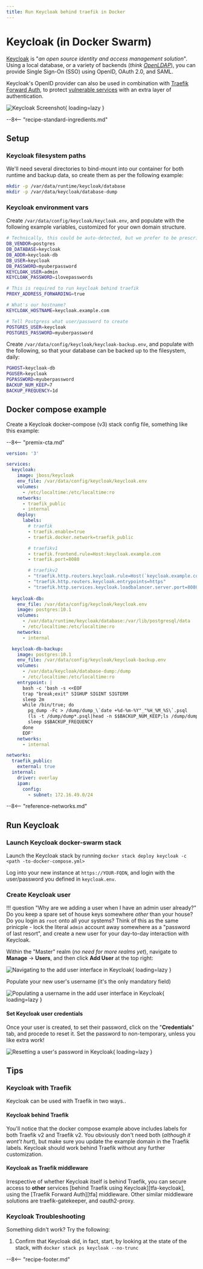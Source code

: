 ```yaml
---
title: Run Keycloak behind traefik in Docker
---
```


# Keycloak (in Docker Swarm)

[Keycloak](https://www.keycloak.org/) is "_an open source identity and access management solution_". Using a local database, or a variety of backends (_think [OpenLDAP](/recipes/openldap/)_), you can provide Single Sign-On (SSO) using OpenID, OAuth 2.0, and SAML.

Keycloak's OpenID provider can also be used in combination with [Traefik Forward Auth](/docker-swarm/traefik-forward-auth/), to protect [vulnerable services](/recipes/autopirate/nzbget/) with an extra layer of authentication.

![Keycloak Screenshot](/images/keycloak.png){ loading=lazy }

--8<-- "recipe-standard-ingredients.md"

## Setup

### Keycloak filesystem paths

We'll need several directories to bind-mount into our container for both runtime and backup data, so create them as per the following example:

```bash
mkdir -p /var/data/runtime/keycloak/database
mkdir -p /var/data/keycloak/database-dump
```

### Keycloak environment vars

Create `/var/data/config/keycloak/keycloak.env`, and populate with the following example variables, customized for your own domain structure.

```bash
# Technically, this could be auto-detected, but we prefer to be prescriptive
DB_VENDOR=postgres
DB_DATABASE=keycloak
DB_ADDR=keycloak-db
DB_USER=keycloak
DB_PASSWORD=myuberpassword
KEYCLOAK_USER=admin
KEYCLOAK_PASSWORD=ilovepasswords

# This is required to run keycloak behind traefik
PROXY_ADDRESS_FORWARDING=true

# What's our hostname?
KEYCLOAK_HOSTNAME=keycloak.example.com

# Tell Postgress what user/password to create
POSTGRES_USER=keycloak
POSTGRES_PASSWORD=myuberpassword
```

Create `/var/data/config/keycloak/keycloak-backup.env`, and populate with the following, so that your database can be backed up to the filesystem, daily:

```bash
PGHOST=keycloak-db
PGUSER=keycloak
PGPASSWORD=myuberpassword
BACKUP_NUM_KEEP=7
BACKUP_FREQUENCY=1d
```

## Docker compose example

Create a Keycloak docker-compose (v3) stack config file, something like this example:

--8<-- "premix-cta.md"

```yaml
version: '3'

services:
  keycloak:
    image: jboss/keycloak
    env_file: /var/data/config/keycloak/keycloak.env
    volumes:
      - /etc/localtime:/etc/localtime:ro
    networks:
      - traefik_public
      - internal
    deploy:
      labels:
        # traefik
        - traefik.enable=true
        - traefik.docker.network=traefik_public

        # traefikv1
        - traefik.frontend.rule=Host:keycloak.example.com
        - traefik.port=8080

        # traefikv2
        - "traefik.http.routers.keycloak.rule=Host(`keycloak.example.com`)"
        - "traefik.http.routers.keycloak.entrypoints=https"
        - "traefik.http.services.keycloak.loadbalancer.server.port=8080"
      
  keycloak-db:
    env_file: /var/data/config/keycloak/keycloak.env
    image: postgres:10.1
    volumes:
      - /var/data/runtime/keycloak/database:/var/lib/postgresql/data
      - /etc/localtime:/etc/localtime:ro
    networks:
      - internal

  keycloak-db-backup:
    image: postgres:10.1
    env_file: /var/data/config/keycloak/keycloak-backup.env
    volumes:
      - /var/data/keycloak/database-dump:/dump
      - /etc/localtime:/etc/localtime:ro
    entrypoint: |
      bash -c 'bash -s <<EOF
      trap "break;exit" SIGHUP SIGINT SIGTERM
      sleep 2m
      while /bin/true; do
        pg_dump -Fc > /dump/dump_\`date +%d-%m-%Y"_"%H_%M_%S\`.psql
        (ls -t /dump/dump*.psql|head -n $$BACKUP_NUM_KEEP;ls /dump/dump*.psql)|sort|uniq -u|xargs rm -- {}
        sleep $$BACKUP_FREQUENCY
      done
      EOF'
    networks:
      - internal

networks:
  traefik_public:
    external: true
  internal:
    driver: overlay
    ipam:
      config:
        - subnet: 172.16.49.0/24
```

--8<-- "reference-networks.md"

## Run Keycloak

### Launch Keycloak docker-swarm stack

Launch the Keycloak stack by running `docker stack deploy keycloak -c <path -to-docker-compose.yml>`

Log into your new instance at `https://YOUR-FQDN`, and login with the user/password you defined in `keycloak.env`.

### Create Keycloak user

!!! question "Why are we adding a user when I have an admin user already?"
    Do you keep a spare set of house keys somewhere _other_ than your house? Do you login as `root` onto all your systems? Think of this as the same prinicple - lock the literal `admin` account away somewhere as a "password of last resort", and create a new user for your day-to-day interaction with Keycloak.

Within the "Master" realm (_no need for more realms yet_), navigate to **Manage** -> **Users**, and then click **Add User** at the top right:

![Navigating to the add user interface in Keycloak](/images/keycloak-add-user-1.png){ loading=lazy }

Populate your new user's username (it's the only mandatory field)

![Populating a username in the add user interface in Keycloak](/images/keycloak-add-user-2.png){ loading=lazy }

#### Set Keycloak user credentials

Once your user is created, to set their password, click on the "**Credentials**" tab, and procede to reset it. Set the password to non-temporary, unless you like extra work!

![Resetting a user's password in Keycloak](/images/keycloak-add-user-3.png){ loading=lazy }

## Tips

### Keycloak with Traefik

Keycloak can be used with Traefik in two ways..

#### Keycloak behind Traefik

You'll notice that the docker compose example above includes labels for both Traefik v2 and Traefik v2. You obviously don't need both (*although it wont't hurt*), but make sure you update the example domain in the Traefik labels. Keycloak should work behind Traefik without any further customization.

#### Keycloak as Traefik middleware

Irrespective of whether Keycloak itself is behind Traefik, you can secure access to **other** services [behind Traefik using Keycloak][tfa-keycloak], using the [Traefik Forward Auth][tfa] middleware. Other similar middleware solutions are traefik-gatekeeper, and oauth2-proxy.

### Keycloak Troubleshooting

Something didn't work? Try the following:

1. Confirm that Keycloak did, in fact, start, by looking at the state of the stack, with `docker stack ps keycloak --no-trunc`

--8<-- "recipe-footer.md"

[^1]: For more geeky {--pain--}{++fun++}, try integrating Keycloak with [OpenLDAP][openldap] for an authentication backend!
